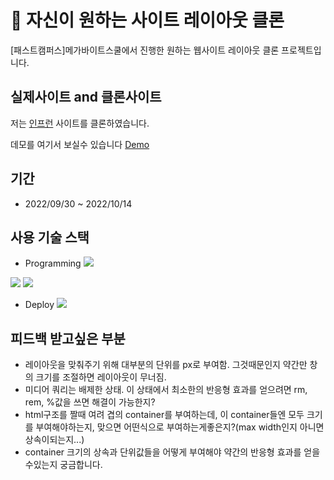 # 📌 자신이 원하는 사이트 레이아웃 클론

[패스트캠퍼스]메가바이트스쿨에서 진행한 원하는 웹사이트 레이아웃 클론 프로젝트입니다.

## 실제사이트 and 클론사이트

저는 [인프런](https://www.inflearn.com/) 사이트를 클론하였습니다.

데모를 여기서 보실수 있습니다 [Demo](https://gilded-sorbet-e33272.netlify.app/)

## 기간

- 2022/09/30 ~ 2022/10/14

## 사용 기술 스택

- Programming <img src="https://img.shields.io/badge/HTML5-E34F26?style=for-the-badge&logo=HTML5&logoColor=white">
<img src="https://img.shields.io/badge/SCSS-CC6699?style=for-the-badge&logo=SCSS&logoColor=white">
<img src="https://img.shields.io/badge/JAVASCRIPT-F7DF1E?style=for-the-badge&logo=JAVASCRIPT&logoColor=white">

- Deploy <img src="https://img.shields.io/badge/NETLIFY-00C7B7?style=for-the-badge&logo=NETLIFY&logoColor=white">

## 피드백 받고싶은  부분

- 레이아웃을 맞춰주기 위해 대부분의 단위를 px로 부여함. 그것때문인지 약간만 창의 크기를 조절하면 레이아웃이 무너짐.
- 미디어 쿼리는 배제한 상태. 이 상태에서 최소한의 반응형 효과를 얻으려면 rm, rem, %값을 쓰면 해결이 가능한지?
- html구조를 짤때 여려 겹의 container를 부여하는데, 이 container들엔 모두 크기를 부여해야하는지, 맞으면 어떤식으로 부여하는게좋은지?(max width인지 아니면 상속이되는지...)
- container 크기의 상속과 단위값들을 어떻게 부여해야 약간의 반응형 효과를 얻을수있는지 궁금합니다.
